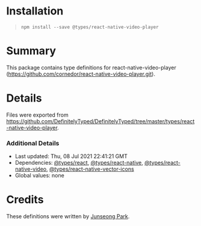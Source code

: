 # Installation
> `npm install --save @types/react-native-video-player`

# Summary
This package contains type definitions for react-native-video-player (https://github.com/cornedor/react-native-video-player.git).

# Details
Files were exported from https://github.com/DefinitelyTyped/DefinitelyTyped/tree/master/types/react-native-video-player.

### Additional Details
 * Last updated: Thu, 08 Jul 2021 22:41:21 GMT
 * Dependencies: [@types/react](https://npmjs.com/package/@types/react), [@types/react-native](https://npmjs.com/package/@types/react-native), [@types/react-native-video](https://npmjs.com/package/@types/react-native-video), [@types/react-native-vector-icons](https://npmjs.com/package/@types/react-native-vector-icons)
 * Global values: none

# Credits
These definitions were written by [Junseong Park](https://github.com/Kweiza).
